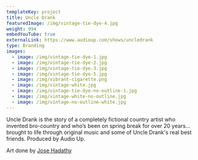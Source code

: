 ```yaml
---
templateKey: project
title: Uncle Drank
featuredImage: /img/vintage-tie-dye-4.jpg
weight: 994
embedYouTube: true
externalLink: https://www.audioup.com/shows/uncledrank
type: Branding
images:
  - image: /img/vintage-tie-dye-1.jpg
  - image: /img/vintage-tie-dye-2.jpg
  - image: /img/vintage-tie-dye-3.jpg
  - image: /img/vintage-tie-dye-5.jpg
  - image: /img/vibrant-cigarette.png
  - image: /img/vintage-white.jpg
  - image: /img/vintage-tie-dye-no-outline-1.jpg
  - image: /img/vintage-white-no-outline.jpg
  - image: /img/vintage-no-outline-white.jpg
---
```

Uncle Drank is the story of a completely fictional country artist who invented bro-country and who’s been on spring break for over 20 years... brought to life through original music and some of Uncle Drank's real best friends. Produced by Audio Up.

Art done by [Jose Hadathy](https://sweatshirtmedia.com/team/#jose)